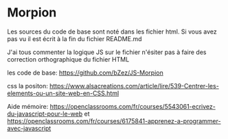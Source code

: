 # Morpion
Les sources du code de base sont noté dans les fichier html.
Si vous avez pas vu il est écrit à la fin du fichier README.md

J'ai tous commenter la logique JS sur le fichier n'ésiter pas à faire des correction orthographique du fichier HTML

les code de base: https://github.com/bZez/JS-Morpion

css la positon:   https://www.alsacreations.com/article/lire/539-Centrer-les-elements-ou-un-site-web-en-CSS.html

Aide mémoire:     https://openclassrooms.com/fr/courses/5543061-ecrivez-du-javascript-pour-le-web  et  https://openclassrooms.com/fr/courses/6175841-apprenez-a-programmer-avec-javascript
